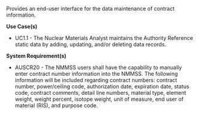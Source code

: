 Provides an end-user interface for the data maintenance of contract information.

**Use Case(s)**

- UC1.1 - The Nuclear Materials Analyst maintains the Authority Reference static data by adding, updating, and/or deleting data records.

**System Requirement(s)**

- AUSCR20 - The NMMSS users shall have the capability to manually enter contract number information into the NMMSS. The following information will be included regarding contract numbers: contract number, power/ceiling code, authorization date, expiration date, status code, contract comments, detail line numbers, material type, element weight, weight percent, isotope weight, unit of measure, end user of material (RIS), and purpose code.